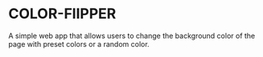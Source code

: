 # COLOR-FlIPPER
A simple web app that allows users to change the background color of the page with preset colors or a random color.

